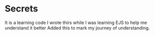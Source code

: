 # Secrets
It is a learning code
I wrote thirs while I was learning EJS to help me understand it better
Added this to mark my journey of understanding.
